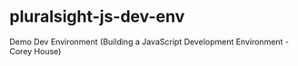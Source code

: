 # pluralsight-js-dev-env
Demo Dev Environment (Building a JavaScript Development Environment - Corey House)
